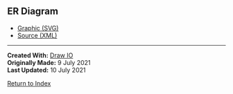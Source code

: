 ## ER Diagram

* [Graphic \(SVG\)](./wf-link-db.svg)
* [Source \(XML\)](./wf-link-db.xml)

---

**Created With:** [Draw IO](https://app.diagrams.net)  
**Originally Made:** 9 July 2021  
**Last Updated:** 10 July 2021

[Return to Index](../../readme.md)
